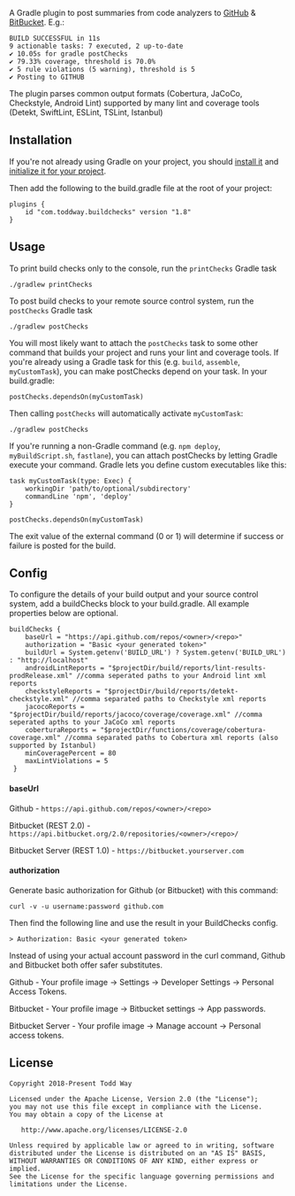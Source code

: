 A Gradle plugin to post summaries from code analyzers to [GitHub](https://developer.github.com/v3/repos/statuses/) & [BitBucket](https://developer.atlassian.com/server/bitbucket/how-tos/updating-build-status-for-commits/).  E.g.:


    BUILD SUCCESSFUL in 11s
    9 actionable tasks: 7 executed, 2 up-to-date
    ✔ 10.05s for gradle postChecks
    ✔ 79.33% coverage, threshold is 70.0%
    ✔ 5 rule violations (5 warning), threshold is 5
    ✔ Posting to GITHUB


The plugin parses common output formats (Cobertura, JaCoCo, Checkstyle, Android Lint)
supported by many lint and coverage tools (Detekt, SwiftLint, ESLint, TSLint, Istanbul)

## Installation
If you're not already using Gradle on your project,
you should [install it](https://docs.gradle.org/current/userguide/installation.html)
and [initialize it for your project](https://guides.gradle.org/creating-new-gradle-builds/).

Then add the following to the build.gradle file at the root of your project:

    plugins {
        id "com.toddway.buildchecks" version "1.8"
    }

## Usage
To print build checks only to the console, run the `printChecks` Gradle task

    ./gradlew printChecks

To post build checks to your remote source control system, run the `postChecks` Gradle task

    ./gradlew postChecks

You will most likely want to attach the `postChecks` task to some other command that builds your project and runs your lint and coverage tools.
If you're already using a Gradle task for this (e.g. `build`, `assemble`, `myCustomTask`),
you can make postChecks depend on your task. In your build.gradle:

    postChecks.dependsOn(myCustomTask)

Then calling `postChecks` will automatically activate `myCustomTask`:

    ./gradlew postChecks

If you're running a non-Gradle command (e.g. `npm deploy`, `myBuildScript.sh`, `fastlane`),
you can attach postChecks by letting Gradle execute your command.
Gradle lets you define custom executables like this:

    task myCustomTask(type: Exec) {
        workingDir 'path/to/optional/subdirectory'
        commandLine 'npm', 'deploy'
    }

    postChecks.dependsOn(myCustomTask)


The exit value of the external command (0 or 1) will determine if success or failure is posted for the build.

## Config
To configure the details of your build output and your source control system, add a buildChecks block to your build.gradle.
All example properties below are optional.

    buildChecks {
        baseUrl = "https://api.github.com/repos/<owner>/<repo>" 
        authorization = "Basic <your generated token>"
        buildUrl = System.getenv('BUILD_URL') ? System.getenv('BUILD_URL') : "http://localhost"
        androidLintReports = "$projectDir/build/reports/lint-results-prodRelease.xml" //comma seperated paths to your Android lint xml reports
        checkstyleReports = "$projectDir/build/reports/detekt-checkstyle.xml" //comma separated paths to Checkstyle xml reports
        jacocoReports = "$projectDir/build/reports/jacoco/coverage/coverage.xml" //comma seperated apths to your JaCoCo xml reports
        coberturaReports = "$projectDir/functions/coverage/cobertura-coverage.xml" //comma separated paths to Cobertura xml reports (also supported by Istanbul)
        minCoveragePercent = 80 
        maxLintViolations = 5 
     }

#### baseUrl
Github - `https://api.github.com/repos/<owner>/<repo>`

Bitbucket (REST 2.0) - `https://api.bitbucket.org/2.0/repositories/<owner>/<repo>/`

Bitbucket Server (REST 1.0) - `https://bitbucket.yourserver.com`


#### authorization
Generate basic authorization for Github (or Bitbucket) with this command:

    curl -v -u username:password github.com
    
Then find the following line and use the result in your BuildChecks config. 

    > Authorization: Basic <your generated token>

Instead of using your actual account password in the curl command, Github and Bitbucket both offer safer substitutes.  
 
Github - Your profile image -> Settings -> Developer Settings -> Personal Access Tokens.

Bitbucket - Your profile image -> Bitbucket settings -> App passwords. 

Bitbucket Server - Your profile image -> Manage account -> Personal access tokens.



License
-------

    Copyright 2018-Present Todd Way

    Licensed under the Apache License, Version 2.0 (the "License");
    you may not use this file except in compliance with the License.
    You may obtain a copy of the License at

       http://www.apache.org/licenses/LICENSE-2.0

    Unless required by applicable law or agreed to in writing, software
    distributed under the License is distributed on an "AS IS" BASIS,
    WITHOUT WARRANTIES OR CONDITIONS OF ANY KIND, either express or implied.
    See the License for the specific language governing permissions and
    limitations under the License.
    